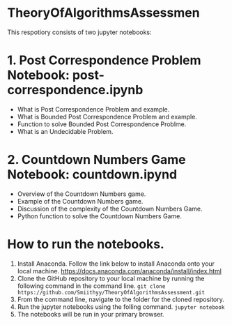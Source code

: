 # TheoryOfAlgorithmsAssessmen
This respotiory consists of two jupyter notebooks:

# 1. Post Correspondence Problem Notebook:  post-correspondence.ipynb
- What is Post Correspondence Problem and example.
- What is Bounded Post Correspondence Problem and example.
- Function to solve Bounded Post Correspondence Problme.
- What is an Undecidable Problem.

# 2. Countdown Numbers Game Notebook: countdown.ipynd
- Overview of the Countdown Numbers game.
- Example of the Countdown Numbers game.
- Discussion of the complexity of the Countdown Numbers Game.
- Python function to solve the Countdown Numbers Game.

# How to run the notebooks.
1. Install Anaconda.
Follow the link below to install Anaconda onto your local machine.
https://docs.anaconda.com/anaconda/install/index.html
2. Clone the GitHub repository to your local machine by running the following command in the command line. 
`git clone https://github.com/Smiithyy/TheoryOfAlgorithmsAssessment.git`
3. From the command line, navigate to the folder for the cloned repository.
4. Run the jupyter notebooks using the folling command.
`jupyter notebook`
5. The notebooks will be run in your primary browser.
